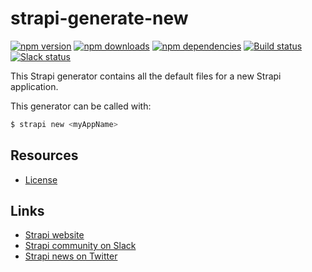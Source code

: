 # strapi-generate-new

[![npm version](https://img.shields.io/npm/v/strapi-generate-new.svg)](https://www.npmjs.org/package/strapi-generate-new)
[![npm downloads](https://img.shields.io/npm/dm/strapi-generate-new.svg)](https://www.npmjs.org/package/strapi-generate-new)
[![npm dependencies](https://david-dm.org/strapi/strapi-generate-new.svg)](https://david-dm.org/strapi/strapi-generate-new)
[![Build status](https://travis-ci.org/strapi/strapi-generate-new.svg?branch=master)](https://travis-ci.org/strapi/strapi-generate-new)
[![Slack status](https://slack.strapi.io/badge.svg)](https://slack.strapi.io)

This Strapi generator contains all the default files for a new Strapi application.

This generator can be called with:

```bash
$ strapi new <myAppName>
```

## Resources

- [License](LICENSE)

## Links

- [Strapi website](https://strapi.akemona.com/)
- [Strapi community on Slack](https://slack.strapi.io)
- [Strapi news on Twitter](https://twitter.com/strapijs)
